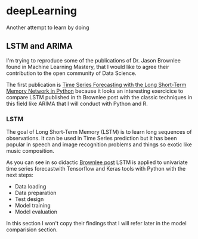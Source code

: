 # deepLearning
Another attempt to learn by doing

## LSTM and ARIMA
I'm trying to reproduce some of the publications of Dr. Jason Brownlee found in Machine Learning Mastery, that I would like to agree their contribution to the open community of Data Science.

The first publication is [Time Series Forecasting with the Long Short-Term Memory Network in Python](https://machinelearningmastery.com/time-series-forecasting-long-short-term-memory-network-python/) because it looks an interesting exercicice to compare LSTM published in th Brownlee post with the classic techniques in this field like ARIMA that I will conduct with Python and R.

### LSTM
The goal of Long Short-Term Memory (LSTM) is to learn long sequences of observations. It can be used in Time Series prediction but it has been popular in speech and image recognition problems and things so exotic like music composition.

As you can see in so didactic [Brownlee post](https://machinelearningmastery.com/time-series-forecasting-long-short-term-memory-network-python/) LSTM is applied to univariate time series forecastwith Tensorflow and Keras tools with Python with the next steps:
+ Data loading
+ Data preparation
+ Test design
+ Model training
+ Model evaluation

In this section I won't copy their findings that I will refer later in the model comparision section.


